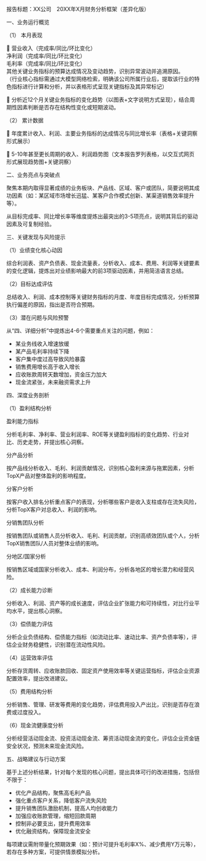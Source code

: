 报告标题：XX公司　20XX年X月财务分析框架（差异化版）

一、业务运行概览

（1） 本月表现

  营业收入（完成率/同比/环比变化）  
净利润（完成率/同比/环比变化）  
毛利率（完成率/同比/环比变化）  
其他关键业务指标的预算达成情况及变动趋势，识别异常波动并追溯原因。  
（行业核心指标需通过大模型网络检索，明确该公司所属行业后，提取该行业的特色指标进行计算和分析，并以表格形式呈现关键指标及其异常标记）

  分析近12个月关键业务指标的变化趋势（以图表+文字说明方式呈现），结合周期性因素判断是否存在结构性变化或短期波动。

（2） 累计数据

  年度累计收入、利润、主要业务指标的达成情况与同比增长率（表格+关键洞察形式展示）

  5-10年甚至更长周期的收入、利润趋势图（文本报告罗列表格，以交互式网页形式展现趋势图+关键洞察）

二、业务亮点与突破点

聚焦本期内取得显著成绩的业务板块、产品线、区域、客户或团队，简要说明其成功因素（如：某区域市场增长迅猛、某客户合作模式创新、某渠道销售效率提升等）。

从目标完成率、同比增长率等维度提炼出最突出的3-5项亮点，说明其背后的驱动因素及可复制经验。

三、关键发现与风险提示

（1）业绩变化核心动因

综合利润表、资产负债表、现金流量表，分析收入、成本、费用、利润等关键要素的变化逻辑，提炼出对业绩影响最大的前3项驱动因素，并用简洁语言总结。

（2）目标达成评估

总结收入、利润、成本控制等关键财务指标的月度、年度目标完成情况，分析预算执行偏差的原因，指出是否符合预期。

（3）潜在问题与风险预警

从“四、详细分析”中提炼出4-6个需要重点关注的问题，例如：

- 某业务线收入增速放缓
- 某产品毛利率持续下降
- 客户集中度过高导致风险暴露
- 销售费用增长高于收入增长
- 应收账款周转天数增加，资金压力加大
- 现金流紧张，未来融资需求上升

四、深度业务剖析

（1）盈利结构分析

盈利能力指标

分析毛利率、净利率、营业利润率、ROE等关键盈利指标的变化趋势、行业对比、历史走势，并提出核心洞察。

分产品分析

按产品线分析收入、毛利、利润贡献情况，识别核心盈利来源与拖累因素，分析TopX产品对整体盈利的影响程度。

分客户分析

按客户收入排名分析重点客户的表现，分析哪些客户是收入支柱或存在流失风险，分析TopX客户对总收入、利润的影响。

分销售团队分析

按销售团队或销售人员分析收入、毛利、利润贡献，识别高绩效团队或个人，分析TopX销售团队/人员对整体业绩的影响。

分地区/国家分析

按销售区域或国家分析收入、成本、利润分布，分析各地区的增长潜力和经营风险。

（2）成长能力诊断

分析收入、利润、资产等的成长速度，评估企业扩张能力和可持续性，对比行业平均水平，提出核心洞察。

（3）偿债能力评估

分析企业负债结构、偿债能力指标（如流动比率、速动比率、资产负债率等），评估企业财务稳健性，识别潜在流动性风险。

（4）运营效率评估

分析存货周转、应收账款回收、固定资产使用效率等关键运营指标，评估企业资源配置效率，提出改进建议。

（5）费用结构分析

分析销售、管理、研发等费用的变化趋势，评估费用投入产出比，识别是否存在浪费或过度投入。

（6）现金流健康度分析

分析经营活动现金流、投资活动现金流、筹资活动现金流的变化，评估企业资金链安全状况，预测未来现金流风险。

五、战略建议与行动方案

基于上述分析结果，针对每个发现的核心问题，提出具体可行的改进措施，包括但不限于：

- 优化产品结构，聚焦高毛利产品
- 强化重点客户关系，降低客户流失风险
- 提升销售团队激励机制，提高人均创收能力
- 加强应收账款管理，缩短回款周期
- 控制非必要支出，提升费用效率
- 优化融资结构，保障现金流安全

每项建议需附带量化预期效果（如：预计可提升毛利率X%、减少费用Y万元等），若存在多种方案，可提供情景模拟分析。